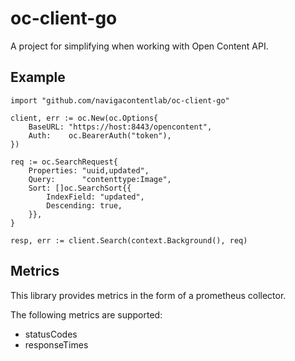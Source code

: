 # oc-client-go

A project for simplifying when working with Open Content API.

## Example

    import "github.com/navigacontentlab/oc-client-go"

    client, err := oc.New(oc.Options{
		BaseURL: "https://host:8443/opencontent",
		Auth:    oc.BearerAuth("token"),
	})

	req := oc.SearchRequest{
		Properties: "uuid,updated",
		Query:      "contenttype:Image",
		Sort: []oc.SearchSort{{
			IndexField: "updated",
			Descending: true,
		}},
	}

	resp, err := client.Search(context.Background(), req)


## Metrics

This library provides metrics in the form of a prometheus collector.

The following metrics are supported:

* statusCodes
* responseTimes